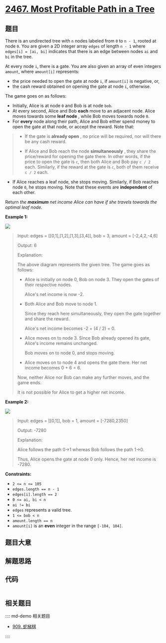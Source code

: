 # [2467. Most Profitable Path in a Tree](https://leetcode.com/problems/most-profitable-path-in-a-tree/)

## 题目

There is an undirected tree with `n` nodes labeled from `0` to `n - 1`, rooted
at node `0`. You are given a 2D integer array `edges` of length `n - 1` where
`edges[i] = [ai, bi]` indicates that there is an edge between nodes `ai` and
`bi` in the tree.

At every node `i`, there is a gate. You are also given an array of even
integers `amount`, where `amount[i]` represents:

  * the price needed to open the gate at node `i`, if `amount[i]` is negative, or,
  * the cash reward obtained on opening the gate at node `i`, otherwise.

The game goes on as follows:

  * Initially, Alice is at node `0` and Bob is at node `bob`.
  * At every second, Alice and Bob **each** move to an adjacent node. Alice moves towards some **leaf node** , while Bob moves towards node `0`.
  * For **every** node along their path, Alice and Bob either spend money to open the gate at that node, or accept the reward. Note that: 
> 
> * If the gate is **already open** , no price will be required, nor will there be any cash reward.
> 
> * If Alice and Bob reach the node **simultaneously** , they share the price/reward for opening the gate there. In other words, if the price to open the gate is `c`, then both Alice and Bob pay `c / 2` each. Similarly, if the reward at the gate is `c`, both of them receive `c / 2` each.
  * If Alice reaches a leaf node, she stops moving. Similarly, if Bob reaches node `0`, he stops moving. Note that these events are **independent** of each other.

Return _the **maximum** net income Alice can have if she travels towards the
optimal leaf node._



**Example 1:**

![](https://assets.leetcode.com/uploads/2022/10/29/eg1.png)

> Input: edges = [[0,1],[1,2],[1,3],[3,4]], bob = 3, amount = [-2,4,2,-4,6]
> 
> Output: 6
> 
> Explanation: 
> 
> The above diagram represents the given tree. The game goes as follows:
> - Alice is initially on node 0, Bob on node 3. They open the gates of their respective nodes.
> 
>   Alice's net income is now -2.
> - Both Alice and Bob move to node 1. 
> 
>   Since they reach here simultaneously, they open the gate together and share the reward.
> 
>   Alice's net income becomes -2 + (4 / 2) = 0.
> - Alice moves on to node 3. Since Bob already opened its gate, Alice's income remains unchanged.
> 
>   Bob moves on to node 0, and stops moving.
> - Alice moves on to node 4 and opens the gate there. Her net income becomes 0 + 6 = 6.
> 
> Now, neither Alice nor Bob can make any further moves, and the game ends.
> 
> It is not possible for Alice to get a higher net income.

**Example 2:**

![](https://assets.leetcode.com/uploads/2022/10/29/eg2.png)

> Input: edges = [[0,1]], bob = 1, amount = [-7280,2350]
> 
> Output: -7280
> 
> Explanation: 
> 
> Alice follows the path 0->1 whereas Bob follows the path 1->0.
> 
> Thus, Alice opens the gate at node 0 only. Hence, her net income is -7280. 

**Constraints:**

  * `2 <= n <= 105`
  * `edges.length == n - 1`
  * `edges[i].length == 2`
  * `0 <= ai, bi < n`
  * `ai != bi`
  * `edges` represents a valid tree.
  * `1 <= bob < n`
  * `amount.length == n`
  * `amount[i]` is an **even** integer in the range `[-104, 104]`.


## 题目大意

## 解题思路

## 代码

```javascript

```

## 相关题目

:::: md-demo 相关题目
- [909. 蛇梯棋](https://leetcode.com/problems/snakes-and-ladders)

::::
